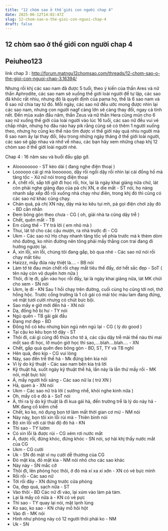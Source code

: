 ```yaml
---
title: "12 chòm sao ở thế giới con người chap 4"
date: 2025-06-12T14:02:47Z
slug: 12-chom-sao-o-the-gioi-con-nguoi-chap-4
draft: false
---
```


## 12 chòm sao ở thế giới con người chap 4

## Peiuheo123

link chap 3 :
http://forum.matngu12chomsao.com/threads/12-chom-sao-o-the-gioi-con-nguoi-chap-3.16394/

Nhưng rồi khj các sao nam đã được 5 tuổi, theo ý kiến của thần Ares và nữ thần Aphrodite, các sao nam sẽ xuống thế giới loài người để tự lập, các sao đã khóc rất nhìu, nhưng đó là quyết định của pama họ, thế là 6 sao nam và 6 sao nữ chia tay từ đó. Mỗi ngày, các sao nữ đều ước mong được nhìn lại các sao nam, nhưng con người nagf càng lớn sẽ càng thay đổi, ngay cả tính nết. Đến mùa xuân đầu năm, thần Zeus và nữ thần Hera cũng mún cho 6 sao nữ xuống thế giới của loài người vào lúc 16 tuổi, các sao nữ đều vui vẻ chấp nhận, nhưng họ đâu nào hay pik rằng cũng sẽ có thêm 1 người xuống theo, nhưng họ cũng ko thể nào tìm được vì thế giới này quá nhìu người mà 6 sao nam ấy lại thay đổi, liệu trong những ngày tháng ở thế giới loài người, các sao sẽ gặp nhau và nhớ về nhau, các bạn hãy xem những chap khj 12 chòm sao ở thế giới loài người nhé.

Chap 4 : 16 năm sau và buổi đầu gặp gỡ.
- Aloooooooo - ST kéo dài ( đang nghe điện thoại )
- Loooooo cái gì mà looooooo, dậy rồi ngồi dậy rồi nhìn lại cái đồng hồ mà tăng tốc - Xử nữ nói trong điện thoại
- Á, chết rồi, sắp tới giờ đi học rồi, hix, lại là ngày khai giảng nữa chứ, lát còn phải nghe giảng đạo của pà chị XN, e die mất - ST nói, họ nàng nhanh sắp xếp đồ rồi xuống nhà chạy như điên, trong khj đó thì cũng có các sao nữ khác cũng chạy.
- Chán quá, pà chị XN này, dậy mà ko kêu tụi mh, pả gọi điện chơi zậy đó - BD cằn nhằn
- Đem bông gòn theo chưa - CG ( oh, giải nhà ta cũng dậy trễ ) 
- Chết, quên mất - TB
- Em cũng thế - TY trả lời ( em nhỏ mà )
- Thui, lát tớ cho các cậu mượn, ra nhà trước đi - CG 
- Ukm - Các sao nữ
Họ chạy nhanh tăng tốc về phía trước mà k thèm dòm nhó đường, ko nhìn đường nên tông phải mấy thằng con trai đang đi hướng ngược lại.
- Á, xin lỗi, xin lỗi, chúng tôi đang gắp, bỏ qua nhé - Các sao nữ nói rồi chạy mất tiêu
- Haizzz, mấy đứa này thiệt là.... - BB nói
- Làm tớ té đau mún chết rồi chạy mất tiêu thế đấy, dơ hết sắc đẹp - SoT ( tên này còn vô duyên hơn nữa )
- Thôi, đi lẹ đi, gần vào học rồi đấy, lại là ngày khai giảng nữa, lát MK chửi cho xem - SN nói
- Ukm, lẹ đi - KN
Sau 1 hồi chạy trên đường, cuối cùng họ cũng tới nơi, thở hồng hộc. Trước cổng trường là 1 cô gái có mái tóc màu lam đang đứng, vẻ mặt tươi cười nhưng có chút bực bội.
- Sao mấy e giờ mới đến hả - XN nói
- Dạ, đồng hồ bị hư - TY nói
- Ngủ quên - TB gãi gãi đầu 
- Đang mơ đẹp - BD
- Đồng hồ có kêu nhưng bùn ngủ nên ngủ lại - CG ( lý do good )
- Tại cậu ko kêu bọn tớ dậy - ST 
- Thôi đi, cái gì cũng đổ thừa cho tớ á, các cậu dậy trễ mãi thế nàu thì mai mốt sao đi học, lỡ muộn giờ học thì sao,....blah....blah.... - XN
- Chết, gấp quá quên đeo bông gòn - BD, ST, TY và TB nghĩ
- Hên quá, đeo kịp - CG vui lòng
- Này, sao đến trễ thế hả - Mk đứng bên kia nói
- Vì lý do kỹ thuật - Các sao nam bên kia trả lời
- Kỹ thuật hả, suốt ngày kỹ thuật thế hả, lần này là lần thứ mấy rồi - MK nói, mặt bực tức
- Á, mấy người hồi sáng - Các sao nữ la ( trừ XN )
- Hả, quen à - XN nói
- Ukm - Các sao nữ trả lời ( sướng nhể, khỏi nghe kinh nữa )
- Oh, mấy cô e đó à - SoT nói
- À, thì ra lý do kỹ thuật là đi kua gái hả, đến trường trễ là lý do này hả - MK đang cố kiềm chế
- Chết, ko ko, nó đụng bọn tớ làm mất thời gian cơ mừ - NM nói
- Này này, bọn tôi xin lỗi rùi mà - Thiên bình nói
- Bộ xin lỗi với cái thái độ đó hả - KN 
- Thì sao - TY lườm
- Có xin lỗi là được rùi - CG xém rơi nước mắt
- Á, được rồi, đừng khóc, đừng khóc - SN nói, sợ hãi khj thấy nước mắt của CG
- Ukm - CG cười 
- Uk - SN đỏ mặt vì nụ cười dễ thương của CG
- Đỏ mặt kìa, đỏ mặt kìa - NM nói nhỏ cho các sao khác 
- Này này - SN mắc cỡ
- Thôi đi, lên phòng học thôi, ở đó mà xí xa xí xớn - XN có vẻ bực mình 
- Rồi rồi - Các sao nữ 
- Tới rồi đây - XN đứng trước cửa phòng
- Oa, đẹp quá, sạch nữa - ST
- Vào thôi - BD
Các nữ đi vào, lại xúm vào làm pà tám.
- Lại là mấy cô nữa à - KN có vẻ pực
- Thì sao - TY quay lại nói, mặt lạnh lùng
- Ko sao, ko sao - KN chảy mồ hôi hột
- Vào đi - MK nói
- Hình như phòng này có 12 người thôi phải ko - NM 
- Uk - SN